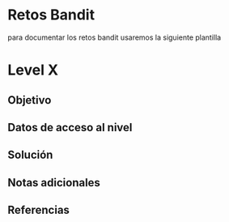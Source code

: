 # Retos Bandit

para documentar los retos bandit usaremos la siguiente plantilla

# Level X

## Objetivo

## Datos de acceso al nivel

## Solución

## Notas adicionales

## Referencias
